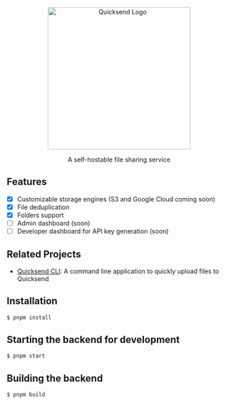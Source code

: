 <p align="center">
  <a href="https://github.com/quicksend" target="blank">
    <img src="https://raw.githubusercontent.com/quicksend/frontend/master/src/assets/logo/vector/default-monochrome.svg" width="320" alt="Quicksend Logo" />
  </a>
</p>
  
<p align="center">A self-hostable file sharing service</p>

## Features
- [x] Customizable storage engines (S3 and Google Cloud coming soon)
- [x] File deduplication
- [x] Folders support
- [ ] Admin dashboard (soon)
- [ ] Developer dashboard for API key generation (soon)

## Related Projects
- [Quicksend CLI](https://github.com/quicksend/cli): A command line application to quickly upload files to Quicksend

## Installation

```bash
$ pnpm install
```

## Starting the backend for development

```bash
$ pnpm start
```

## Building the backend

```bash
$ pnpm build
```

